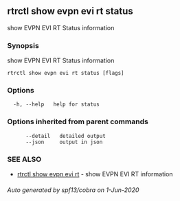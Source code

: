## rtrctl show evpn evi rt status

show EVPN EVI RT Status information

### Synopsis


show EVPN EVI RT Status information

```
rtrctl show evpn evi rt status [flags]
```

### Options

```
  -h, --help   help for status
```

### Options inherited from parent commands

```
      --detail   detailed output
      --json     output in json
```

### SEE ALSO
* [rtrctl show evpn evi rt](rtrctl_show_evpn_evi_rt.md)	 - show EVPN EVI RT information

###### Auto generated by spf13/cobra on 1-Jun-2020
